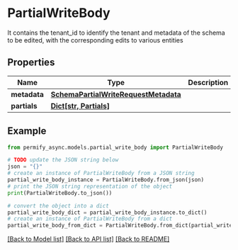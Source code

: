 # PartialWriteBody

It contains the tenant_id to identify the tenant and metadata of the schema to be edited, with the corresponding edits to various entities

## Properties

Name | Type | Description | Notes
------------ | ------------- | ------------- | -------------
**metadata** | [**SchemaPartialWriteRequestMetadata**](SchemaPartialWriteRequestMetadata.md) |  | [optional] 
**partials** | [**Dict[str, Partials]**](Partials.md) |  | [optional] 

## Example

```python
from permify_async.models.partial_write_body import PartialWriteBody

# TODO update the JSON string below
json = "{}"
# create an instance of PartialWriteBody from a JSON string
partial_write_body_instance = PartialWriteBody.from_json(json)
# print the JSON string representation of the object
print(PartialWriteBody.to_json())

# convert the object into a dict
partial_write_body_dict = partial_write_body_instance.to_dict()
# create an instance of PartialWriteBody from a dict
partial_write_body_from_dict = PartialWriteBody.from_dict(partial_write_body_dict)
```
[[Back to Model list]](../README.md#documentation-for-models) [[Back to API list]](../README.md#documentation-for-api-endpoints) [[Back to README]](../README.md)


